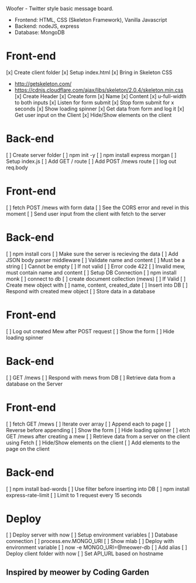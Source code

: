 Woofer - Twitter style basic message board.

+ Frontend: HTML, CSS (Skeleton Framework), Vanilla Javascript
+ Backend: nodeJS, express
+ Database: MongoDB

# Front-end
 [x] Create client folder
 [x] Setup index.html
 [x] Bring in Skeleton CSS
  - http://getskeleton.com/
  - https://cdnjs.cloudflare.com/ajax/libs/skeleton/2.0.4/skeleton.min.css
 [x] Create Header
 [x] Create form
 [x] Name
 [x] Content
 [x] u-full-width to both inputs
 [x] Listen for form submit
 [x] Stop form submit for x seconds
 [x] Show loading spinner
 [x] Get data from form and log it
 [x] Get user input on the Client
 [x] Hide/Show elements on the client
# Back-end
 [ ] Create server folder
 [ ] npm init -y
 [ ] npm install express morgan
 [ ] Setup index.js
 [ ] Add GET / route
 [ ] Add POST /mews route
 [ ] log out req.body
# Front-end
 [ ] fetch POST /mews with form data
 [ ] See the CORS error and revel in this moment
 [ ] Send user input from the client with fetch to the server
# Back-end
 [ ] npm install cors
 [ ] Make sure the server is recieving the data
 [ ] Add JSON body parser middleware
 [ ] Validate name and content
 [ ] Must be a string
 [ ] Cannot be empty
 [ ] If not valid
 [ ] Error code 422
 [ ] Invalid mew, must contain name and content
 [ ] Setup DB Connection
 [ ] npm install monk
 [ ] connect to db
 [ ] create document collection (mews)
 [ ] If Valid
 [ ] Create mew object with
 [ ] name, content, created_date
 [ ] Insert into DB
 [ ] Respond with created mew object
 [ ] Store data in a database
# Front-end
 [ ] Log out created Mew after POST request
 [ ] Show the form
 [ ] Hide loading spinner
# Back-end
 [ ] GET /mews
 [ ] Respond with mews from DB
 [ ] Retrieve data from a database on the Server
# Front-end
 [ ] fetch GET /mews
 [ ] Iterate over array
 [ ] Append each to page
 [ ] Reverse before appending
 [ ] Show the form
 [ ] Hide loading spinner
 [ ] etch GET /mews after creating a mew
 [ ] Retrieve data from a server on the client using Fetch
 [ ] Hide/Show elements on the client
 [ ] Add elements to the page on the client
# Back-end
 [ ] npm install bad-words
 [ ] Use filter before inserting into DB
 [ ] npm install express-rate-limit
 [ ] Limit to 1 request every 15 seconds
# Deploy
 [ ] Deploy server with now
 [ ] Setup environment variables
 [ ] Database connection
 [ ] process.env.MONGO_URI
 [ ] Show mlab
 [ ] Deploy with environment variable
 [ ] now -e MONGO_URI=@meower-db
 [ ] Add alias
 [ ] Deploy client folder with now
 [ ] Set API_URL based on hostname

 ## Inspired by meower by Coding Garden